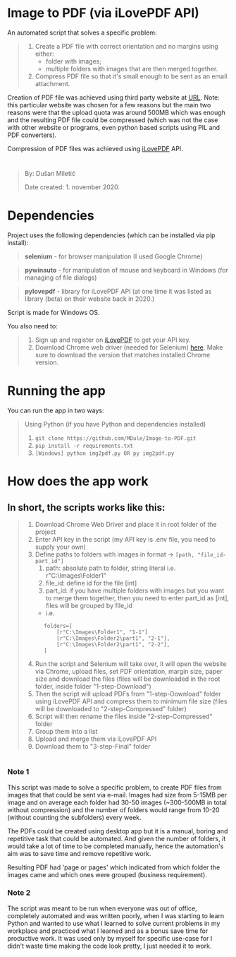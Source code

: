 # Image to PDF (via iLovePDF API)


An automated script that solves a specific problem:

>1. Create a PDF file with correct orientation and no margins using either:
>     - folder with images; 
>     - multiple folders with images that are then merged together.
>2. Compress PDF file so that it's small enough to be sent as an email attachment.

Creation of PDF file was achieved using third party website at [URL](https://www.convert-jpg-to-pdf.net/). Note: this particular website was chosen for a few reasons but the main two reasons were that the upload quota was around 500MB which was enough and the resulting PDF file could be compressed (which was not the case with other website or programs, even python based scripts using PIL and PDF converters). 

Compression of PDF files was achieved using [iLovePDF](https://www.ilovepdf.com/) API.

#
> By: Dušan Miletić 
>
> Date created: 1. november 2020.
#

# Dependencies

Project uses the following dependencies (which can be installed via pip install):

> **selenium** - for browser manipulation (I used Google Chrome)

> **pywinauto** - for manipulation of mouse and keyboard in Windows (for managing of  file dialogs)

> **pylovepdf** - library for iLovePDF API (at one time it was listed as library (beta) on their website back in 2020.)

Script is made for Windows OS. 

You also need to:
> 1. Sign up and register on [iLovePDF](https://developer.ilovepdf.com/) to get your API key.
> 2. Download Chrome web driver (needed for Selenium) [here](https://chromedriver.chromium.org/downloads). Make sure to download the version that matches installed Chrome version.

#

# Running the app

You can run the app in two ways:

> Using Python (if you have Python and dependencies installed)
> 
> 1. ``git clone https://github.com/MDule/Image-to-PDF.git``
> 2. ``pip install -r requirements.txt``
> 3. ``[Windows] python img2pdf.py OR py img2pdf.py`` 

#

# How does the app work

## In short, the scripts works like this:

> 1. Download Chrome Web Driver and place it in root folder of the project
> 2. Enter API key in the script (my API key is .env file, you need to supply your own)
> 3. Define paths to folders with images in format -> ``[path, "file_id-part_id"]``
>    1. path: absolute path to folder, string literal i.e. r"C:\Images\Folder1"
>    2. file_id: define id for the file [int]
>    3. part_id: if you have multiple folders with images but you want to merge them together, then you need to enter part_id as [int], files will be grouped by file_id
>    - i.e. 
> ```
>       folders=[
>           [r"C:\Images\Folder1", "1-1"]
>           [r"C:\Images\Folder2\part1", "2-1"],
>           [r"C:\Images\Folder2\part1", "2-2"],
>       ]
>```
> 4. Run the script and Selenium will take over, it will open the website via Chrome, upload files, set PDF orientation, margin size, paper size and download the files (files will be downloaded in the root folder, inside folder "1-step-Download")
> 5. Then the script will upload PDFs from "1-step-Download" folder using iLovePDF API and compress them to minimum file size (files will be downloaded to "2-step-Compressed" folder)
> 6. Script will then rename the files inside "2-step-Compressed" folder
> 7. Group them into a list
> 8. Upload and merge them via iLovePDF API
> 9. Download them to "3-step-Final" folder

#

### **Note 1**
This script was made to solve a specific problem, to create PDF files from images that that could be sent via e-mail. Images had size from 5-15MB per image and on average each folder had 30-50 images (~300-500MB in total without compression) and the number of folders would range from 10-20 (without counting the subfolders) every week.

The PDFs could be created using desktop app but it is a manual, boring and repetitive task that could be automated. And given the number of folders, it would take a lot of time to be completed manually, hence the automation's aim was to save time and remove repetitive work.

Resulting PDF had 'page or pages' which indicated from which folder the images came and which ones were grouped (business requirement).

### **Note 2**
The script was meant to be run when everyone was out of office, completely automated and was written poorly, when I was starting to learn Python and wanted to use what I learned to solve current problems in my workplace and practiced what I learned and as a bonus save time for productive work. It was used only by myself for specific use-case for I didn't waste time making the code look pretty, I just needed it to work. 

